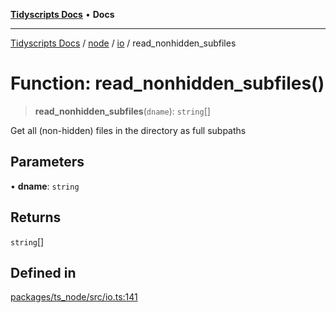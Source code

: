 [**Tidyscripts Docs**](../../../../../README.md) • **Docs**

***

[Tidyscripts Docs](../../../../../globals.md) / [node](../../../README.md) / [io](../README.md) / read\_nonhidden\_subfiles

# Function: read\_nonhidden\_subfiles()

> **read\_nonhidden\_subfiles**(`dname`): `string`[]

Get all (non-hidden) files in the directory as full subpaths

## Parameters

• **dname**: `string`

## Returns

`string`[]

## Defined in

[packages/ts\_node/src/io.ts:141](https://github.com/sheunaluko/tidyscripts/blob/master/packages/ts_node/src/io.ts#L141)
